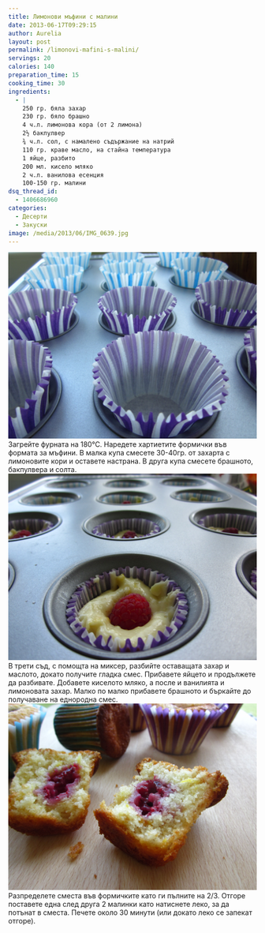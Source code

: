 ```yaml
---
title: Лимонови мъфини с малини
date: 2013-06-17T09:29:15
author: Aurelia
layout: post
permalink: /limonovi-mafini-s-malini/
servings: 20
calories: 140
preparation_time: 15
cooking_time: 30
ingredients:
  - |
    250 гр. бяла захар
    230 гр. бяло брашно
    4 ч.л. лимонова кора (от 2 лимона)
    2½ бакпулвер
    ¾ ч.л. сол, с намалено съдържание на натрий
    110 гр. краве масло, на стайна температура
    1 яйце, разбито
    200 мл. кисело мляко
    2 ч.л. ванилова есенция
    100-150 гр. малини
dsq_thread_id:
  - 1406686960
categories:
  - Десерти
  - Закуски
image: /media/2013/06/IMG_0639.jpg
---
```

<img src="/media/2013/06/IMG_0611.jpg" class="alignleft" />
Загрейте фурната на 180°С. Наредете хартиетите формички във формата за мъфини. В малка купа смесете 30-40гр. от захарта с лимоновите кори и оставете настрана. В друга купа смесете брашното, бакпулвера и солта.
<img src="/media/2013/06/IMG_0619.jpg" class="alignright" />
В трети съд, с помощта на миксер, разбийте оставащата захар и маслото, докато получите гладка смес. Прибавете яйцето и продължете да разбивате. Добавете киселото мляко, а после и ванилията и лимоновата захар. Малко по малко прибавете брашното и бъркайте до получаване на еднородна смес.
<img src="/media/2013/06/IMG_0650.jpg" class="alignleft" />
Разпределете сместа във формичките като ги пълните на 2/3. Отгоре поставете една след друга 2 малинки като натиснете леко, за да потънат в сместа. Печете около 30 минути (или докато леко се запекат отгоре).